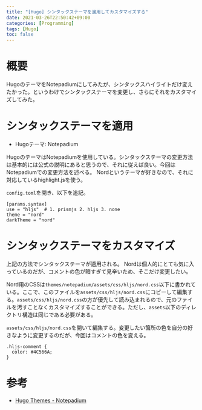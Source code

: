 ```yaml
---
title: "[Hugo] シンタックステーマを適用してカスタマイズする"
date: 2021-03-26T22:50:42+09:00
categories: [Programming]
tags: [Hugo]
toc: false
---
```


# 概要

HugoのテーマをNotepadiumにしてみたが、シンタックスハイライトだけ変えたかった。というわけでシンタックステーマを変更し、さらにそれをカスタマイズしてみた。

<!--more-->

# シンタックステーマを適用

- Hugoテーマ: Notepadium

HugoのテーマはNotepadiumを使用している。シンタックステーマの変更方法は基本的には公式の説明にあると思うので、それに従えば良い。今回はNotepadiumでの変更方法を述べる。
Nordというテーマが好きなので、それに対応しているhighlight.jsを使う。

`config.toml`を開き、以下を追記。

```
[params.syntax]
use = "hljs"  # 1. prismjs 2. hljs 3. none
theme = "nord"
darkTheme = "nord"
```

# シンタックステーマをカスタマイズ

上記の方法でシンタックステーマが適用される。
Nordは個人的にとても気に入っているのだが、コメントの色が暗すぎて見辛いため、そこだけ変更したい。

Nord用のCSSは`themes/notepadium/assets/css/hljs/nord.css`以下に書かれている。ここで、このファイルを`assets/css/hljs/nord.css`にコピーして編集する。`assets/css/hljs/nord.css`の方が優先して読み込まれるので、元のファイルを汚すことなくカスタマイズすることができる。ただし、`assets`以下のディレクトリ構造は同じである必要がある。

`assets/css/hljs/nord.css`を開いて編集する。変更したい箇所の色を自分の好きなように変更するのだが、今回はコメントの色を変える。

```
.hljs-comment {
  color: #4C566A;
}
```


# 参考

- [Hugo Themes - Notepadium](https://themes.gohugo.io/hugo-notepadium/)

